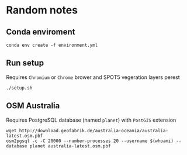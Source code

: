 # Random notes

## Conda enviroment

```
conda env create -f environment.yml
```

## Run setup

Requires `Chromium` or `Chrome` brower and SPOT5 vegeration layers perest

```
./setup.sh
```

## OSM Australia

Requires PostgreSQL database (named `planet`) with `PostGIS` extension

```
wget http://download.geofabrik.de/australia-oceania/australia-latest.osm.pbf
osm2pgsql -c -C 20000 --number-processes 20 --username $(whoami) --database planet australia-latest.osm.pbf 
```


